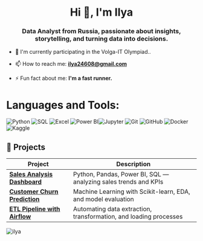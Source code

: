 <h1 align="center">Hi 👋, I'm Ilya</h1>
<h3 align="center">Data Analyst from Russia, passionate about insights, storytelling, and turning data into decisions.</h3>

- 🔭 I'm currently participating in the Volga-IT Olympiad..

- 📫 How to reach me: **ilya24608@gmail.com**

- ⚡ Fun fact about me: **I'm a fast runner.**


# Languages and Tools:
![Python](https://img.shields.io/badge/python-3670A0?style=for-the-badge&logo=python&logoColor=ffdd54) ![SQL](https://img.shields.io/badge/sql-%23005571.svg?style=for-the-badge&logo=postgresql&logoColor=white) ![Excel](https://img.shields.io/badge/excel-%23121011.svg?style=for-the-badge&logo=excel&logoColor=white) ![Power BI](https://img.shields.io/badge/power%20bi-%230072C6.svg?style=for-the-badge&logo=powerbi&logoColor=white)![Jupyter](https://img.shields.io/badge/jupyter-%23F37626.svg?style=for-the-badge&logo=jupyter&logoColor=white) ![Git](https://img.shields.io/badge/git-%23F05033.svg?style=for-the-badge&logo=git&logoColor=white) ![GitHub](https://img.shields.io/badge/github-%23121011.svg?style=for-the-badge&logo=github&logoColor=white) ![Docker](https://img.shields.io/badge/docker-%230db7ed.svg?style=for-the-badge&logo=docker&logoColor=white) ![Kaggle](https://img.shields.io/badge/kaggle-%2320BEFF.svg?style=for-the-badge&logo=kaggle&logoColor=white)

## 📁 Projects

| Project | Description |
|--------|-------------|
| [**Sales Analysis Dashboard**](https://github.com/ilya/data-dashboard) | Python, Pandas, Power BI, SQL — analyzing sales trends and KPIs |
| [**Customer Churn Prediction**](https://github.com/ilya/churn-prediction) | Machine Learning with Scikit-learn, EDA, and model evaluation |
| [**ETL Pipeline with Airflow**](https://github.com/ilya/airflow-etl) | Automating data extraction, transformation, and loading processes |

<p><img align="center" src="https://github-readme-stats.vercel.app/api/top-langs?username=ilya&show_icons=true&locale=en&layout=compact" alt="ilya" /></p>
